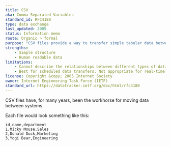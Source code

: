 ```yaml
---
title: CSV
aka: Comma Separated Variables
standard_id: RFC4180
type: data exchange
last_updated: 2005
status: Information memo
route: Organic > formal
purpose: "CSV files provide a way to transfer simple tabular data between systems, for example between <strong>operations</strong> and <strong>analytics</strong>"
strengths:
    - Simple structure
    - Human readable data
limitations:
    - Cannot describe the relationships between different types of data, without the use of multiple CSV files.
    - Best for scheduled data transfers. Not appropriate for real-time use.
license: Copyright &copy; 2005 Internet Society
owner: Internet Engineering Task Force (IETF)
standard_url: https://datatracker.ietf.org/doc/html/rfc4180
---
```

CSV files have, for many years, been the workhorse for moving data between systems.

Each file would look something like this:

```
id,name,department
1,Micky Mouse,Sales
2,Donald Duck,Marketing
3,Yogi Bear,Engineering
```